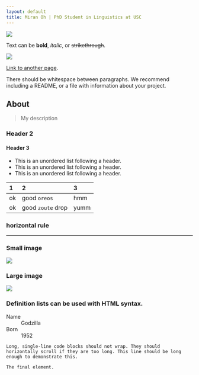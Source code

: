 ```yaml
---
layout: default
title: Miran Oh | PhD Student in Linguistics at USC
---
```


![](https://miranoh.github.com/blob/master/miran.jpeg)

Text can be **bold**, _italic_, or ~~strikethrough~~.

![](https://miranoh.github.com/miran.jpeg)

[Link to another page](another-page).

There should be whitespace between paragraphs. We recommend including a README, or a file with information about your project.

## [](#header-1)About

>
> My description
>

### [](#header-2)Header 2

#### [](#header-3)Header 3

*   This is an unordered list following a header.
*   This is an unordered list following a header.
*   This is an unordered list following a header.


|     1        | 	2          | 3 |
|:-------------|:------------------|:------|
| ok           | good `oreos`      | hmm   |
| ok           | good `zoute` drop | yumm  |

### horizontal rule

* * *

### Small image

![](https://assets-cdn.github.com/images/icons/emoji/octocat.png)

### Large image

![](https://guides.github.com/activities/hello-world/branching.png)


### Definition lists can be used with HTML syntax.

<dl>
<dt>Name</dt>
<dd>Godzilla</dd>
<dt>Born</dt>
<dd>1952</dd>
</dl>

```
Long, single-line code blocks should not wrap. They should horizontally scroll if they are too long. This line should be long enough to demonstrate this.
```

```
The final element.
```
